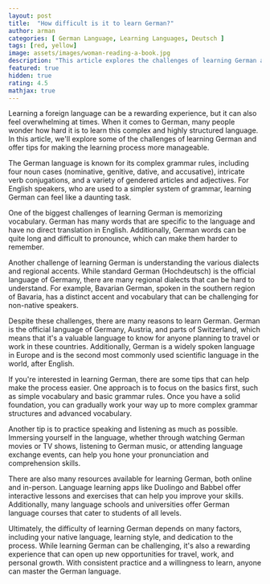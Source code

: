 ```yaml
---
layout: post
title:  "How difficult is it to learn German?"
author: arman
categories: [ German Language, Learning Languages, Deutsch ]
tags: [red, yellow]
image: assets/images/woman-reading-a-book.jpg
description: "This article explores the challenges of learning German and offers tips for making the learning process more manageable."
featured: true
hidden: true
rating: 4.5
mathjax: true
---
```


Learning a foreign language can be a rewarding experience, but it can also feel overwhelming at times. When it comes to German, many people wonder how hard it is to learn this complex and highly structured language. In this article, we'll explore some of the challenges of learning German and offer tips for making the learning process more manageable.

The German language is known for its complex grammar rules, including four noun cases (nominative, genitive, dative, and accusative), intricate verb conjugations, and a variety of gendered articles and adjectives. For English speakers, who are used to a simpler system of grammar, learning German can feel like a daunting task.

One of the biggest challenges of learning German is memorizing vocabulary. German has many words that are specific to the language and have no direct translation in English. Additionally, German words can be quite long and difficult to pronounce, which can make them harder to remember.

Another challenge of learning German is understanding the various dialects and regional accents. While standard German (Hochdeutsch) is the official language of Germany, there are many regional dialects that can be hard to understand. For example, Bavarian German, spoken in the southern region of Bavaria, has a distinct accent and vocabulary that can be challenging for non-native speakers.

Despite these challenges, there are many reasons to learn German. German is the official language of Germany, Austria, and parts of Switzerland, which means that it's a valuable language to know for anyone planning to travel or work in these countries. Additionally, German is a widely spoken language in Europe and is the second most commonly used scientific language in the world, after English.

If you're interested in learning German, there are some tips that can help make the process easier. One approach is to focus on the basics first, such as simple vocabulary and basic grammar rules. Once you have a solid foundation, you can gradually work your way up to more complex grammar structures and advanced vocabulary.

Another tip is to practice speaking and listening as much as possible. Immersing yourself in the language, whether through watching German movies or TV shows, listening to German music, or attending language exchange events, can help you hone your pronunciation and comprehension skills.

There are also many resources available for learning German, both online and in-person. Language learning apps like Duolingo and Babbel offer interactive lessons and exercises that can help you improve your skills. Additionally, many language schools and universities offer German language courses that cater to students of all levels.

Ultimately, the difficulty of learning German depends on many factors, including your native language, learning style, and dedication to the process. While learning German can be challenging, it's also a rewarding experience that can open up new opportunities for travel, work, and personal growth. With consistent practice and a willingness to learn, anyone can master the German language.